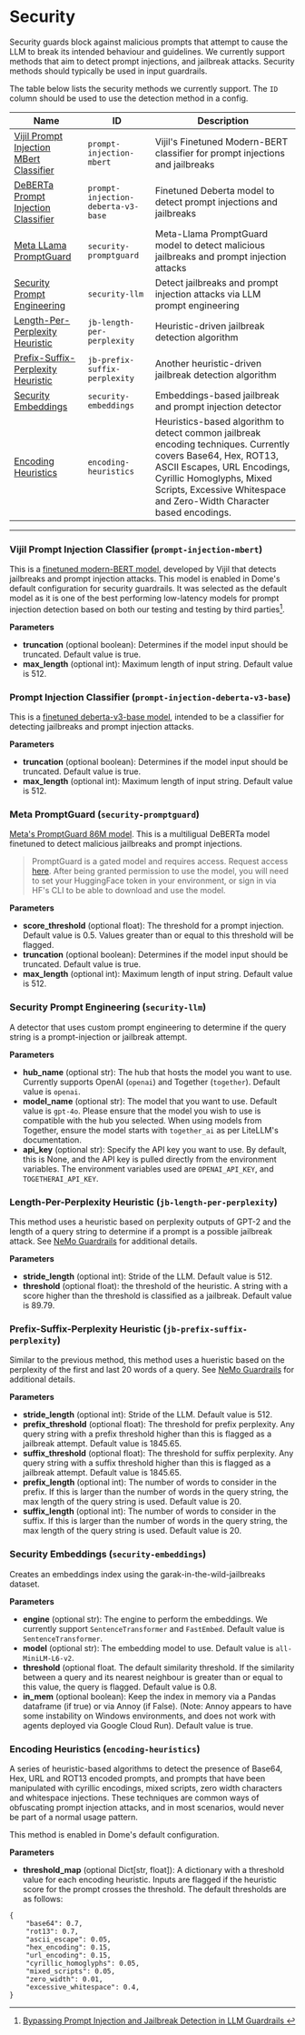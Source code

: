 # Security

Security guards block against malicious prompts that attempt to cause the LLM to break its intended behaviour and guidelines. We currently support methods that aim to detect prompt injections, and jailbreak attacks. Security methods should typically be used in input guardrails.

The table below lists the security methods we currently support. The `ID` column should be used to use the detection method in a config. 

| Name    | ID | Description |
| -------- | ------- | ------- |
| [Vijil Prompt Injection MBert Classifier](#vijil-prompt-injection-classifier-prompt-injection-mbert) | `prompt-injection-mbert` | Vijil's Finetuned Modern-BERT classifier for prompt injections and jailbreaks |
| [DeBERTa Prompt Injection Classifier](#prompt-injection-classifier-prompt-injection-deberta-v3-base) | `prompt-injection-deberta-v3-base` | Finetuned Deberta model to detect prompt injections and jailbreaks |
| [Meta LLama PromptGuard](#meta-promptguard-security-promptguard) | `security-promptguard` | Meta-Llama PromptGuard model to detect malicious jailbreaks and prompt injection attacks |
| [Security Prompt Engineering](#security-prompt-engineering-security-llm)| `security-llm` |  Detect jailbreaks and prompt injection attacks via LLM prompt engineering |
| [Length-Per-Perplexity Heuristic](#length-per-perplexity-heuristic-jb-length-per-perplexity) | `jb-length-per-perplexity` | Heuristic-driven jailbreak detection algorithm |
| [Prefix-Suffix-Perplexity Heuristic](#prefix-suffix-perplexity-heuristic-jb-prefix-suffix-perplexity) | `jb-prefix-suffix-perplexity` | Another heuristic-driven jailbreak detection algorithm |
| [Security Embeddings](#security-embeddings-security-embeddings)| `security-embeddings` | Embeddings-based jailbreak and prompt injection detector |
| [Encoding Heuristics](#encoding-heuristics-encoding-heuristics)| `encoding-heuristics` | Heuristics-based algorithm to detect common jailbreak encoding techniques. Currently covers Base64, Hex, ROT13, ASCII Escapes, URL Encodings, Cyrillic Homoglyphs, Mixed Scripts, Excessive Whitespace and Zero-Width Character based encodings. |
---

### Vijil Prompt Injection Classifier (`prompt-injection-mbert`)

This is a [finetuned modern-BERT model](https://huggingface.co/vijil/mbert-prompt-injection), developed by Vijil that detects jailbreaks and prompt injection attacks. This model is enabled in Dome's default configuration for security guardrails. It was selected as the default model as it is one of the best performing low-latency models for prompt injection detection based on both our testing and testing by third parties[^1].

**Parameters**

- **truncation** (optional boolean): Determines if the model input should be truncated. Default value is true.
- **max_length** (optional int): Maximum length of input string. Default value is 512.


### Prompt Injection Classifier (`prompt-injection-deberta-v3-base`)

This is a [finetuned deberta-v3-base model](https://huggingface.co/protectai/deberta-v3-base-prompt-injection), intended to be a classifier for detecting jailbreaks and prompt injection attacks.

**Parameters**

- **truncation** (optional boolean): Determines if the model input should be truncated. Default value is true.
- **max_length** (optional int): Maximum length of input string. Default value is 512.

### Meta PromptGuard (`security-promptguard`)

[Meta's PromptGuard 86M model](https://huggingface.co/meta-llama/Prompt-Guard-86M). This is a multiligual DeBERTa model finetuned to detect malicious jailbreaks and prompt injections.

> PromptGuard is a gated model and requires access. Request access [here](https://huggingface.co/meta-llama/Prompt-Guard-86M). After being granted permission to use the model, you will need to set your HuggingFace token in your environment, or sign in via HF's CLI to be able to download and use the model.

**Parameters**

- **score_threshold** (optional float): The threshold for a prompt injection. Default value is 0.5. Values greater than or equal to this threshold will be flagged.
- **truncation** (optional boolean): Determines if the model input should be truncated. Default value is true.
- **max_length** (optional int): Maximum length of input string. Default value is 512.

### Security Prompt Engineering (`security-llm`)

A detector that uses custom prompt engineering to determine if the query string is a prompt-injection or jailbreak attempt.

**Parameters**

- **hub_name** (optional str): The hub that hosts the model you want to use. Currently supports OpenAI (`openai`) and Together (`together`). Default value is `openai`.
- **model_name** (optional str): The model that you want to use. Default value is `gpt-4o`. Please ensure that the model you wish to use is compatible with the hub you selected. When using models from Together, ensure the model starts with `together_ai` as per LiteLLM's documentation.
- **api_key** (optional str): Specify the API key you want to use. By default, this is None, and the API key is pulled directly from the environment variables. The environment variables used are `OPENAI_API_KEY`, and `TOGETHERAI_API_KEY`.

### Length-Per-Perplexity Heuristic (`jb-length-per-perplexity`)

This method uses a heuristic based on perplexity outputs of GPT-2 and the length of a query string to determine if a prompt is a possible jailbreak attack. See [NeMo Guardrails](https://docs.nvidia.com/nemo/guardrails/user_guides/guardrails-library.html#jailbreak-detection-heuristics) for additional details.

**Parameters**

- **stride_length** (optional int): Stride of the LLM. Default value is 512.
- **threshold** (optional float): the threshold of the heuristic. A string with a score higher than the threshold is classified as a jailbreak. Default value is 89.79.

### Prefix-Suffix-Perplexity Heuristic (`jb-prefix-suffix-perplexity`)

Similar to the previous method, this method uses a hueristic based on the perplexity of the first and last 20 words of a query. See [NeMo Guardrails](https://docs.nvidia.com/nemo/guardrails/user_guides/guardrails-library.html#jailbreak-detection-heuristics) for additional details.

**Parameters**

- **stride_length** (optional int): Stride of the LLM. Default value is 512.
- **prefix_threshold** (optional float): The threshold for prefix perplexity. Any query string with a prefix threshold higher than this is flagged as a jailbreak attempt. Default value is 1845.65.
- **suffix_threshold** (optional float): The threshold for suffix perplexity. Any query string with a suffix threshold higher than this is flagged as a jailbreak attempt. Default value is 1845.65.
- **prefix_length** (optional int): The number of words to consider in the prefix. If this is larger than the number of words in the query string, the max length of the query string is used. Default value is 20.
- **suffix_length** (optional int): The number of words to consider in the suffix. If this is larger than the number of words in the query string, the max length of the query string is used. Default value is 20.

### Security Embeddings (`security-embeddings`)
Creates an embeddings index using the garak-in-the-wild-jailbreaks dataset.

**Parameters**

- **engine** (optional str): The engine to perform the embeddings. We currently support `SentenceTransformer` and `FastEmbed`. Default value is `SentenceTransformer`.
- **model** (optional str): The embedding model to use. Default value is `all-MiniLM-L6-v2`.
- **threshold** (optional float. The default similarity threshold. If the similarity between a query and its nearest neighbour is greater than or equal to this value, the query is flagged. Default value is 0.8.
- **in_mem** (optional boolean): Keep the index in memory via a Pandas dataframe (if true) or via Annoy (if False). (Note: Annoy appears to have some instability on Windows environments, and does not work with agents deployed via Google Cloud Run). Default value is true.

### Encoding Heuristics (`encoding-heuristics`)
A series of heuristic-based algorithms to detect the presence of Base64, Hex, URL and ROT13 encoded prompts, and prompts that have been manipulated with cyrillic encodings, mixed scripts, zero width characters and whitespace injections. These techniques are common ways of obfuscating prompt injection attacks, and in most scenarios, would never be part of a normal usage pattern. 

This method is enabled in Dome's default configuration.

**Parameters**

- **threshold_map** (optional Dict[str, float]): A dictionary with a threshold value for each encoding heuristic. Inputs are flagged if the heuristic score for the prompt crosses the threshold. The default thresholds are as follows:
```
{
    "base64": 0.7,
    "rot13": 0.7,
    "ascii_escape": 0.05,
    "hex_encoding": 0.15,
    "url_encoding": 0.15,
    "cyrillic_homoglyphs": 0.05,
    "mixed_scripts": 0.05,
    "zero_width": 0.01,
    "excessive_whitespace": 0.4,
}
```

[^1]:[Bypassing Prompt Injection and Jailbreak Detection in LLM Guardrails
](https://arxiv.org/abs/2504.11168)